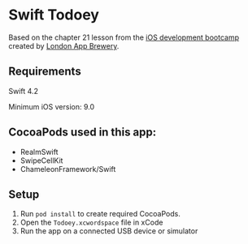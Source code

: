 # Swift Todoey
Based on the chapter 21 lesson from the [iOS development bootcamp](https://www.udemy.com/ios11-app-development-bootcamp/) created by [London App Brewery](https://www.londonappbrewery.com/).

## Requirements
Swift 4.2

Minimum iOS version: 9.0

## CocoaPods used in this app:

- RealmSwift
- SwipeCellKit
- ChameleonFramework/Swift

## Setup

1. Run `pod install` to create required CocoaPods.
2. Open the `Todoey.xcwordspace` file in xCode
3. Run the app on a connected USB device or simulator

